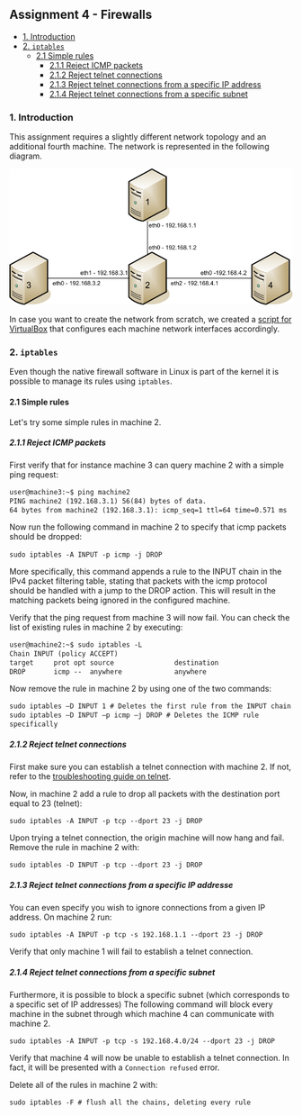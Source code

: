 ## Assignment 4 - Firewalls

 * [1. Introduction](#1-introduction)
 * [2. `iptables`](#2--iptables-)
     + [2.1 Simple rules](#21-simple-rules)
    	- [2.1.1 Reject ICMP packets](#211-reject-icmp-packets)
    	- [2.1.2 Reject telnet connections](#211-212-reject-telnet-connections)
    	- [2.1.3 Reject telnet connections from a specific IP address](#213-reject-telnet-connections-from-a-specific-ip-address)
    	- [2.1.4 Reject telnet connections from a specific subnet](#214-reject-telnet-connections-from-a-specific-subnet)

### 1. Introduction

This assignment requires a slightly different network topology and an additional fourth machine.
The network is represented in the following diagram.

<img src=".images/assignment4_network.png?raw=true" width=700 />

In case you want to create the network from scratch, we created a [script for VirtualBox]
that configures each machine network interfaces accordingly.

### 2. `iptables`

Even though the native firewall software in Linux is part of the kernel it is possible to manage its rules
using `iptables`.

#### 2.1 Simple rules

Let's try some simple rules in machine 2.

##### 2.1.1 Reject ICMP packets

First verify that for instance machine 3 can query machine 2 with a simple ping request:
```
user@machine3:~$ ping machine2
PING machine2 (192.168.3.1) 56(84) bytes of data.
64 bytes from machine2 (192.168.3.1): icmp_seq=1 ttl=64 time=0.571 ms
```

Now run the following command in machine 2 to specify that icmp packets should be dropped:

`sudo iptables -A INPUT -p icmp -j DROP`

More specifically, this command appends a rule to the INPUT chain in the IPv4 packet filtering table,
stating that packets with the icmp protocol should be handled with a jump to the DROP action.
This will result in the matching packets being ignored in the configured machine.

Verify that the ping request from machine 3 will now fail.
You can check the list of existing rules in machine 2 by executing:

```
user@machine2:~$ sudo iptables -L
Chain INPUT (policy ACCEPT)
target     prot opt source               destination         
DROP       icmp --  anywhere             anywhere
```

Now remove the rule in machine 2 by using one of the two commands:
```
sudo iptables –D INPUT 1 # Deletes the first rule from the INPUT chain
sudo iptables –D INPUT –p icmp –j DROP # Deletes the ICMP rule specifically
```

##### 2.1.2 Reject telnet connections

First make sure you can establish a telnet connection with machine 2.
If not, refer to the [troubleshooting guide on telnet].

Now, in machine 2 add a rule to drop all packets with the destination port equal to 23 (telnet):
```
sudo iptables -A INPUT -p tcp --dport 23 -j DROP
```

Upon trying a telnet connection, the origin machine will now hang and fail.
Remove the rule in machine 2 with:
```
sudo iptables -D INPUT -p tcp --dport 23 -j DROP
```

##### 2.1.3 Reject telnet connections from a specific IP addresse

You can even specify you wish to ignore connections from a given IP address.
On machine 2 run:

```
sudo iptables -A INPUT -p tcp -s 192.168.1.1 --dport 23 -j DROP
```

Verify that only machine 1 will fail to establish a telnet connection.

##### 2.1.4 Reject telnet connections from a specific subnet

Furthermore, it is possible to block a specific subnet (which corresponds to a specific set of IP addresses)
The following command will block every machine in the subnet through which machine 4 can communicate with machine 2.

```
sudo iptables -A INPUT -p tcp -s 192.168.4.0/24 --dport 23 -j DROP
```

Verify that machine 4 will now be unable to establish a telnet connection.
In fact, it will be presented with a `Connection refused` error.

Delete all of the rules in machine 2 with:
```
sudo iptables -F # flush all the chains, deleting every rule
```

[script for VirtualBox]: vbox_assignment4.sh
[troubleshooting guide on telnet]: assignment1.md#establish-a-telnet-connection